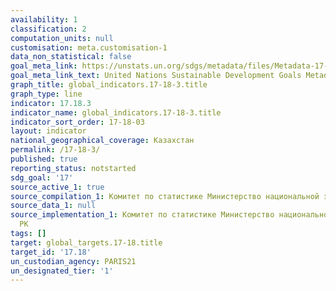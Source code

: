 ```yaml
---
availability: 1
classification: 2
computation_units: null
customisation: meta.customisation-1
data_non_statistical: false
goal_meta_link: https://unstats.un.org/sdgs/metadata/files/Metadata-17-18-03.pdf
goal_meta_link_text: United Nations Sustainable Development Goals Metadata (pdf 468kB)
graph_title: global_indicators.17-18-3.title
graph_type: line
indicator: 17.18.3
indicator_name: global_indicators.17-18-3.title
indicator_sort_order: 17-18-03
layout: indicator
national_geographical_coverage: Казахстан
permalink: /17-18-3/
published: true
reporting_status: notstarted
sdg_goal: '17'
source_active_1: true
source_compilation_1: Комитет по статистике Министерство национальной экономики РК
source_data_1: null
source_implementation_1: Комитет по статистике Министерство национальной экономики
  РК
tags: []
target: global_targets.17-18.title
target_id: '17.18'
un_custodian_agency: PARIS21
un_designated_tier: '1'
---
```

